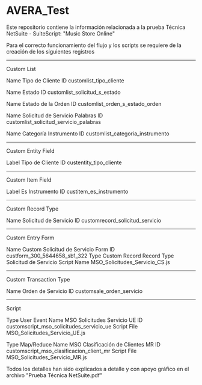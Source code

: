 # AVERA_Test
Este repositorio contiene la información relacionada a la prueba Técnica NetSuite - SuiteScript: "Music Store Online"

Para el correcto funcionamiento del flujo y los scripts se requiere de la creación de los siguientes registros

------------------------------------------------------------
Custom List

Name
Tipo de Cliente
ID
customlist_tipo_cliente

Name
Estado
ID
customlist_solicitud_s_estado

Name
Estado de la Orden
ID
customlist_orden_s_estado_orden

Name
Solicitud de Servicio Palabras
ID
customlist_solicitud_servicio_palabras

Name
Categoría Instrumento
ID
customlist_categoria_instrumento

------------------------------------------------------------
Custom Entity Field

Label
Tipo de Cliente
ID
custentity_tipo_cliente

------------------------------------------------------------
Custom Item Field

Label
Es Instrumento
ID
custitem_es_instrumento

------------------------------------------------------------
Custom Record Type

Name
Solicitud de Servicio
ID
customrecord_solicitud_servicio

------------------------------------------------------------
Custom Entry Form

Name
Custom Solicitud de Servicio Form
ID
custform_300_5644658_sb1_322
Type
Custom Record
Record Type
Solicitud de Servicio
Script Name
MSO_Solicitudes_Servicio_CS.js

------------------------------------------------------------
Custom Transaction Type

Name
Orden de Servicio
ID
customsale_orden_servicio

------------------------------------------------------------
Script

Type
User Event
Name
MSO Solicitudes Servicio UE
ID
customscript_mso_solicitudes_servicio_ue
Script File
MSO_Solicitudes_Servicio_UE.js

Type
Map/Reduce
Name
MSO Clasificación de Clientes MR
ID
customscript_mso_clasificacion_client_mr
Script File
MSO_Solicitudes_Servicio_MR.js




Todos los detalles han sido explicados a detalle y con apoyo gráfico en el archivo "Prueba Técnica NetSuite.pdf"
